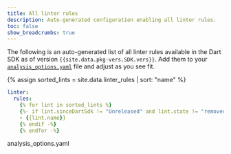 ```yaml
---
title: All linter rules
description: Auto-generated configuration enabling all linter rules.
toc: false
show_breadcrumbs: true
---
```


The following is an auto-generated list of all linter rules
available in the Dart SDK as of version `{{site.data.pkg-vers.SDK.vers}}`.
Add them to your
[`analysis_options.yaml`](/tools/analysis) file
and adjust as you see fit.

{% assign sorted_lints = site.data.linter_rules | sort: "name" %}

<?code-excerpt ?>
```yaml
linter:
  rules:
    {% for lint in sorted_lints %}
    {%- if lint.sinceDartSdk != "Unreleased" and lint.state != "removed" and lint.state != "internal" -%}
    - {{lint.name}}
    {% endif -%}
    {% endfor -%}
```
<div class="prettify-filename">analysis_options.yaml</div>
